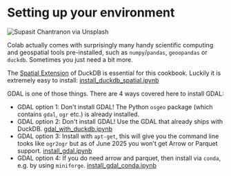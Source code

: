 # Setting up your environment

![Supasit Chantranon via Unsplash](https://images.unsplash.com/photo-1580745168634-33c78f4c4177)

Colab actually comes with surprisingly many handy scientific computing and geospatial tools pre-installed, such as `numpy`/`pandas`, `geoopandas` or `duckdb`. Sometimes you just need a bit more.

The [Spatial Extension](https://duckdb.org/docs/stable/core_extensions/spatial/overview.html) of DuckDB is essential for this cookbook. Luckily it is extremely easy to install: [install_duckdb_spatial.ipynb](notebooks/install_duckdb_spatial.ipynb)

GDAL is one of those things. There are 4 ways covered here to install GDAL:
- GDAL option 1: Don't install GDAL! The Python `osgeo` package (which contains `gdal`, `ogr` etc.) is already installed.
- GDAL option 2: Don't install GDAL! Use the GDAL that already ships with DuckDB. [gdal_with_duckdb.ipynb](notebooks/gdal_with_duckdb.ipynb)
- GDAL option 3: Install with `apt-get`, this will give you the command line tooks like `ogr2ogr` but as of June 2025 you won't get Arrow or Parquet support. [install_gdal.ipynb](notebooks/install_gdal.ipynb)
- GDAL option 4: If you do need arrow and parquet, then install via `conda`, e.g. by using `miniforge`. [install_gdal_conda.ipynb](notebooks/install_gdal_conda.ipynb)
